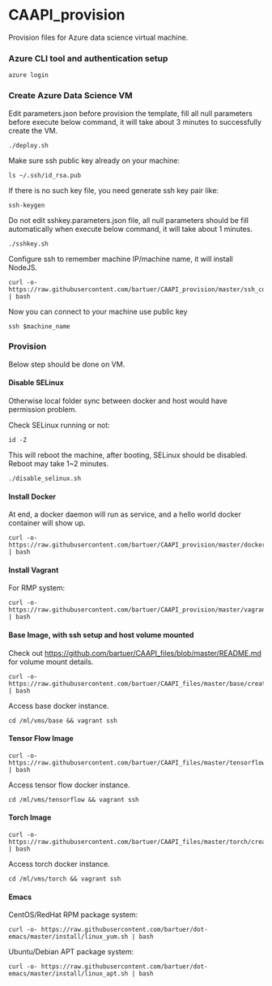 # CAAPI_provision

Provision files for Azure data science virtual machine. 

### Azure CLI tool and authentication setup

```shell
azure login
```
### Create Azure Data Science VM
Edit parameters.json before provision the template, fill all null
parameters before execute below command, it will take about 3 minutes
to successfully create the VM.

```shell
./deploy.sh
```
Make sure ssh public key already on your machine:
```shell
ls ~/.ssh/id_rsa.pub
```
If there is no such key file, you need generate ssh key pair like:
```shell
ssh-keygen
```
Do not edit sshkey.parameters.json file, all null parameters should be
fill automatically when execute below command, it will take about 1 minutes.
```shell
./sshkey.sh
```
Configure ssh to remember machine IP/machine name, it will install NodeJS.
```shell
curl -o- https://raw.githubusercontent.com/bartuer/CAAPI_provision/master/ssh_config.sh | bash
```

Now you can connect to your machine use public key
```
ssh $machine_name
```
### Provision
Below step should be done on VM.

#### Disable SELinux
Otherwise local folder sync between docker and host would have
permission problem.

Check SELinux running or not:
```shell
id -Z
```

This will reboot the machine, after booting, SELinux should be
disabled. Reboot may take 1~2 minutes.
```shell
./disable_selinux.sh 
```

#### Install Docker

At end, a docker daemon will run as service, and a hello world docker
container will show up.

```shell
curl -o- https://raw.githubusercontent.com/bartuer/CAAPI_provision/master/docker.sh | bash
```

#### Install Vagrant

For RMP system:

```shell
curl -o- https://raw.githubusercontent.com/bartuer/CAAPI_provision/master/vagrant.yum.sh | bash
```

#### Base Image, with ssh setup and host volume mounted 

Check out https://github.com/bartuer/CAAPI_files/blob/master/README.md
for volume mount details.

```shell
curl -o- https://raw.githubusercontent.com/bartuer/CAAPI_files/master/base/create.sh | bash
```

Access base docker instance.
```shell
cd /ml/vms/base && vagrant ssh
```

#### Tensor Flow Image

```shell
curl -o- https://raw.githubusercontent.com/bartuer/CAAPI_files/master/tensorflow/create.sh | bash
```

Access tensor flow docker instance.

```shell
cd /ml/vms/tensorflow && vagrant ssh
```

#### Torch Image

```shell
curl -o- https://raw.githubusercontent.com/bartuer/CAAPI_files/master/torch/create.sh | bash
```
Access torch docker instance.

```shell
cd /ml/vms/torch && vagrant ssh
```

#### Emacs
CentOS/RedHat RPM package system:
```shell
curl -o- https://raw.githubusercontent.com/bartuer/dot-emacs/master/install/linux_yum.sh | bash
```

Ubuntu/Debian APT package system:
```shell
curl -o- https://raw.githubusercontent.com/bartuer/dot-emacs/master/install/linux_apt.sh | bash
```
